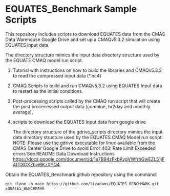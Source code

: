 # EQUATES_Benchmark Sample Scripts

  This repository includes scripts to download EQUATES data from the CMAS Data Warehouse Google Drive and set up a CMAQv5.3.2 simulation using EQUATES input data.

  The directory structure mimics the input data directory structure used by the EQUATE CMAQ model run script.

  1. Tutorial with instructions on how to build the libraries and CMAQv5.3.2 to read the compressed input data (*.nc4)
  
  2. CMAQ Scripts to build and run CMAQv5.3.2 using EQUATES Input data to restart as the initial conditions.

  3. Post-processing scripts called by the CMAQ run script that will create the post procecessed output data (combine, hr2day and monthly average).

  4. scripts to download the EQUATES Input data from google drive

       The directory structure of the gdrive_scripts directory mimics the input data directory structure used by the EQUATES CMAQ Model run script.
       NOTE: Please use the gdrive executable for linux available from the CMAS Center Google Drive to avoid Error:403: Rate Limit Exceeded errors
       See README Data Download Instructions https://docs.google.com/document/d/1e7B94zFkbKygVWfrhGwEZL51jF4fGXGXZbvi6KzXYQ4


  
  Obtain the EQUATES_Benchmark github repository using the command:


```
git clone -b main https://github.com/lizadams/EQUATES_BENCHMARK.git EQUATES_BENCHMARK
```

